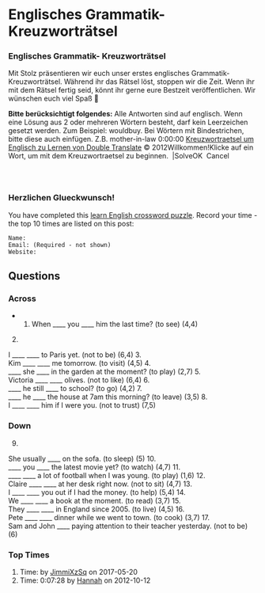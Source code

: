 # Englisches Grammatik- Kreuzworträtsel

[](http://www.jabbalab.com/blog/wp-content/uploads/2012/01/kreuzwortr%C3%A4tsel3.jpg)

### Englisches Grammatik- Kreuzworträtsel

Mit Stolz präsentieren wir euch unser erstes englisches Grammatik- Kreuzworträtsel. Während ihr das Rätsel löst, stoppen wir die Zeit. Wenn ihr mit dem Rätsel fertig seid, könnt ihr gerne eure Bestzeit veröffentlichen. Wir wünschen euch viel Spaß 🙂

**Bitte berücksichtigt folgendes:** Alle Antworten sind auf englisch. Wenn eine Lösung aus 2 oder mehreren Wörtern besteht, darf kein Leerzeichen gesetzt werden. Zum Beispiel: wouldbuy. Bei Wörtern mit Bindestrichen, bitte diese auch einfügen. Z.B. mother-in-law 
0:00:00	[Kreuzwortraetsel um Englisch zu Lernen von Double Translate](http://www.doubletranslate.com/) © 2012Willkommen!Klicke auf ein Wort, um mit dem Kreuzwortraetsel zu beginnen.   |SolveOK  Cancel

###   

### Herzlichen Glueckwunsch!

You have completed this [learn English crossword puzzle](http://www.doubletranslate.com). Record your time  - the top 10 times are listed on this post:



	
	Name: 
	Email: (Required - not shown)
	Website: 


<!--	CrosswordWidth = 19;	CrosswordHeight = 19;	Words = 17;	WordLength = new Array(8, 10, 9, 9, 10, 6, 8, 12, 6, 11, 7, 11, 9, 10, 9, 10, 6);	Word = new Array("HAVESEEN", "HAVENTBEEN", "WILLVISIT", "ISPLAYING", "DOESNTLIKE", "DOESGO", "DIDLEAVE", "WOULDNTTRUST", "SLEEPS", "HAVEWATCHED", "IPLAYED", "ISNTSITTING", "WOULDHELP", "AREREADING", "HAVELIVED", "WASCOOKING", "WERENT");	Clue = new Array("When ____ you ____ him the last time? (to see) (4,4)", "I ____ ____ to Paris yet. (not to be) (6,4)", "Kim ____ ____ me tomorrow. (to visit) (4,5)", "____ she ____ in the garden at the moment? (to play) (2,7)", "Victoria ____ ____ olives. (not to like) (6,4)", "____ he still ____ to school? (to go) (4,2)", "____ he ____ the house at 7am this morning? (to leave) (3,5)", "I ____ ____ him if I were you. (not to trust) (7,5)", "She usually ____ on the sofa. (to sleep) (5)", "____ you ____ the latest movie yet? (to watch) (4,7)", "____ ____ a lot of football when I was young. (to play) (1,6)", "Claire ____ ____ at her desk right now. (not to sit) (4,7)", "I ____ ____ you out if I had the money. (to help) (5,4)", "We ____ ____ a book at the moment. (to read) (3,7)", "They ____ ____ in England since 2005. (to live) (4,5)", "Pete ____ ____ dinner while we went to town. (to cook) (3,7)", "Sam and John ____ paying attention to their teacher yesterday. (not to be) (6)");	AnswerHash = new Array(67939, 34866, 65625, 8906, 69130, 94664, 14125, 94297, 12884, 55622, 22441, 21222, 73183, 3832, 20954, 77956, 37285);	WordX = new Array(6, 2, 4, 4, 9, 0, 4, 4, 10, 2, 9, 14, 18, 0, 16, 5, 11);	WordY = new Array(0, 3, 5, 9, 11, 12, 14, 18, 0, 3, 5, 5, 5, 6, 6, 7, 13);	LastHorizontalWord = 7;	OnlyCheckOnce = false;//--><!--// EclipseCrossword (C) Copyright 2000-2012 Green Eclipse.// The puzzle itself remains the property of its creator. Do not remove this copyright notice.var BadChars = "`~!@^*()_={[}]\\|:;\"',<>/?";var TableAcrossWord, TableDownWord;var CurrentWord, PrevWordHorizontal, x, y, i, j;var CrosswordFinished, Initialized; var eciStarted = 0;// Check the user's browser and then initialize the puzzle.if (document.getElementById("waitmessage") != null){	document.getElementById("waitmessage").innerHTML = "Please wait while the crossword is loaded...";		// Current game variables	CurrentWord = -1;	PrevWordHorizontal = false;		// Create the cell-to-word arrays.	TableAcrossWord = new Array(CrosswordWidth);	for (var x = 0; x < CrosswordWidth; x++) TableAcrossWord[x] = new Array(CrosswordHeight);	TableDownWord = new Array(CrosswordWidth);	for (var x = 0; x < CrosswordWidth; x++) TableDownWord[x] = new Array(CrosswordHeight);	for (var y = 0; y < CrosswordHeight; y++)		for (var x = 0; x < CrosswordWidth; x++)		{			TableAcrossWord[x][y] = -1;			TableDownWord[x][y] = -1;		}		// First, add the horizontal words to the puzzle.	for (var i = 0; i <= LastHorizontalWord; i++)	{		x = WordX[i];		y = WordY[i];		for (var j = 0; j < WordLength[i]; j++)		{			TableAcrossWord[x + j][y] = i;		}	}		// Second, add the vertical words to the puzzle.	for (var i = LastHorizontalWord + 1; i < Words; i++)	{		x = WordX[i];		y = WordY[i];		for (var j = 0; j < WordLength[i]; j++)		{			TableDownWord[x][y + j] = i;		}	}		// Now, insert the crossword table.	document.writeln("<table id=\"crossword\" cellpadding=\"0\" cellspacing=\"0\" style=\"display: none; border-collapse: collapse;\">");	for (var y = 0; y < CrosswordHeight; y++)	{		document.writeln("<tr>");		for (var x = 0; x < CrosswordWidth; x++)		{			if (TableAcrossWord[x][y] >= 0 || TableDownWord[x][y] >= 0)				document.write("<td id=\"c" + PadNumber(x) + PadNumber(y) + "\" class=\"ecw-box ecw-boxnormal_unsel\" onclick=\"SelectThisWord(event);\">&nbsp;</td>");			else				document.write("|<\/td>");		}		document.writeln("<\/tr>");	}	document.writeln("<\/table>");		// Finally, show the crossword and hide the wait message.	Initialized = true;	document.getElementById("waitmessage").style.display = "none";	document.getElementById("crossword").style.display = "block";}// * * * * * * * * * *// Event handlers// Raised when a key is pressed in the word entry box.function WordEntryKeyPress(event){	if (CrosswordFinished) return;	// Treat an Enter keypress as an OK click.	if (CurrentWord >= 0 && event.keyCode == 13) OKClick();}// * * * * * * * * * *// Helper functions// Called when we're ready to start the crossword.function BeginCrossword(){	if (Initialized)	{		document.getElementById("welcomemessage").style.display = "";		document.getElementById("checkbutton").style.display = "";	}}// Returns true if the string passed in contains any characters prone to evil.function ContainsBadChars(theirWord){	for (var i = 0; i < theirWord.length; i++)		if (BadChars.indexOf(theirWord.charAt(i)) >= 0) return true;	return false;}// Pads a number out to three characters.function PadNumber(number){	if (number < 10)		return "00" + number;	else if (number < 100)		return "0" + number;	else		return "" +  number;}// Returns the table cell at a particular pair of coordinates.function CellAt(x, y){	return document.getElementById("c" + PadNumber(x) + PadNumber(y));}// Deselects the current word, if there's a word selected.  DOES not change the value of CurrentWord.function DeselectCurrentWord(){	if (CurrentWord < 0) return;	var x, y, i;		document.getElementById("answerbox").style.display = "none";	ChangeCurrentWordSelectedStyle(false);	CurrentWord = -1;	}// Changes the style of the cells in the current word.function ChangeWordStyle(WordNumber, NewStyle){	if (WordNumber< 0) return;	var x = WordX[WordNumber];	var y = WordY[WordNumber];		if (WordNumber<= LastHorizontalWord)		for (i = 0; i < WordLength[WordNumber]; i++)			CellAt(x + i, y).className = NewStyle;	else		for (i = 0; i < WordLength[WordNumber]; i++)			CellAt(x, y + i).className = NewStyle;}// Changes the style of the cells in the current word between the selected/unselected form.function ChangeCurrentWordSelectedStyle(IsSelected){	if (CurrentWord < 0) return;	var x = WordX[CurrentWord];	var y = WordY[CurrentWord];		if (CurrentWord <= LastHorizontalWord)		for (i = 0; i < WordLength[CurrentWord]; i++)			{	CellAt(x + i, y).className = CellAt(x + i, y).className.replace(IsSelected ? "_unsel" : "_sel", IsSelected ? "_sel" : "_unsel");	eciSwitchKeys(CellAt(x + i , y),IsSelected);}	else		for (i = 0; i < WordLength[CurrentWord]; i++)			{	CellAt(x, y + i).className = CellAt(x, y + i).className.replace(IsSelected ? "_unsel" : "_sel", IsSelected ? "_sel" : "_unsel");	eciSwitchKeys(CellAt(x,  y + i),IsSelected);}}// Selects the new word by parsing the name of the TD element referenced by the // event object, and then applying styles as necessary.function SelectThisWord(event){	if (CrosswordFinished) return;	var x, y, i, TheirWord, TableCell;		// Deselect the previous word if one was selected.	document.getElementById("welcomemessage").style.display = "none";	if (CurrentWord >= 0) OKClick();	DeselectCurrentWord();		// Determine the coordinates of the cell they clicked, and then the word that	// they clicked.	var target = (event.srcElement ? event.srcElement: event.target);	x = parseInt(target.id.substring(1, 4), 10);	y = parseInt(target.id.substring(4, 7), 10);		// If they clicked an intersection, choose the type of word that was NOT selected last time.	if (TableAcrossWord[x][y] >= 0 && TableDownWord[x][y] >= 0)		CurrentWord = PrevWordHorizontal ? TableDownWord[x][y] : TableAcrossWord[x][y];	else if (TableAcrossWord[x][y] >= 0)		CurrentWord = TableAcrossWord[x][y];	else if (TableDownWord[x][y] >= 0)		CurrentWord = TableDownWord[x][y];	PrevWordHorizontal = (CurrentWord <= LastHorizontalWord);		// Now, change the style of the cells in this word.	ChangeCurrentWordSelectedStyle(true);		// Then, prepare the answer box.	x = WordX[CurrentWord];	y = WordY[CurrentWord];	TheirWord = "";	var TheirWordLength = 0;	for (i = 0; i < WordLength[CurrentWord]; i++)	{		// Find the appropriate table cell.		if (CurrentWord <= LastHorizontalWord)			TableCell = CellAt(x + i, y);		else			TableCell = CellAt(x, y + i);		// Add its contents to the word we're building.		if (TableCell.innerHTML != null && TableCell.innerHTML.length > 0 && TableCell.innerHTML != " " && TableCell.innerHTML.toLowerCase() != "&nbsp;")		{			TheirWord += TableCell.innerHTML.toUpperCase();			TheirWordLength++;		}		else		{			TheirWord += "&bull;";		}	}		document.getElementById("wordlabel").innerHTML = TheirWord;	document.getElementById("wordinfo").innerHTML = ((CurrentWord <= LastHorizontalWord) ? "Across, " : "Down, ") + WordLength[CurrentWord] + " letters.";	document.getElementById("wordclue").innerHTML = Clue[CurrentWord];	document.getElementById("worderror").style.display = "none";	document.getElementById("cheatbutton").style.display = (Word.length == 0) ? "none" : "";	if (TheirWordLength == WordLength[CurrentWord])		document.getElementById("wordentry").value = TheirWord.replace(/&AMP;/g, '&');	else		document.getElementById("wordentry").value = "";		// Finally, show the answer box.	document.getElementById("answerbox").style.display = "block";	try	{		document.getElementById("wordentry").focus();		document.getElementById("wordentry").select();	}	catch (e)	{	}	}// Called when the user clicks the OK link.function OKClick(){	var TheirWord, x, y, i, TableCell;	if (CrosswordFinished) return;	if (document.getElementById("okbutton").disabled) return;		// First, validate the entry.	TheirWord = document.getElementById("wordentry").value.toUpperCase();	if (TheirWord.length == 0)	{		DeselectCurrentWord();		return;	}	if (ContainsBadChars(TheirWord))	{		document.getElementById("worderror").innerHTML = "The word that you typed contains invalid characters.  Please type only letters in the box above.";		document.getElementById("worderror").style.display = "block";		return;	}	if (TheirWord.length < WordLength[CurrentWord])	{		document.getElementById("worderror").innerHTML  = "You did not type enough letters.  This word has " + WordLength[CurrentWord] + " letters.";		document.getElementById("worderror").style.display = "block";		return;	}	if (TheirWord.length > WordLength[CurrentWord])	{		document.getElementById("worderror").innerHTML = "You typed too many letters.  This word has " + WordLength[CurrentWord] + " letters.";		document.getElementById("worderror").style.display = "block";		return;	}		// If we made it this far, they typed an acceptable word, so add these letters to the puzzle and hide the entry box.	x = WordX[CurrentWord];	y = WordY[CurrentWord];	for (i = 0; i < TheirWord.length; i++)	{		TableCell = CellAt(x + (CurrentWord <= LastHorizontalWord ? i : 0), y + (CurrentWord > LastHorizontalWord ? i : 0));		TableCell.innerHTML = TheirWord.substring(i, i + 1);	}	DeselectCurrentWord();}// Called when the "check puzzle" link is clicked.function CheckClick(){	var i, j, x, y, UserEntry, ErrorsFound = 0, EmptyFound = 0, TableCell;	if (CrosswordFinished) return;	DeselectCurrentWord();		for (y = 0; y < CrosswordHeight; y++)	for (x = 0; x < CrosswordWidth; x++)		if (TableAcrossWord[x][y] >= 0 || TableDownWord[x][y] >= 0)		{			TableCell = CellAt(x, y);			if (TableCell.className == "ecw-box ecw-boxerror_unsel") TableCell.className = "ecw-box ecw-boxnormal_unsel";		}			for (i = 0; i < Words; i++)	{		// Get the user's entry for this word.		UserEntry = "";		for (j = 0; j < WordLength[i]; j++)		{			if (i <= LastHorizontalWord)				TableCell = CellAt(WordX[i] + j, WordY[i]);			else				TableCell = CellAt(WordX[i], WordY[i] + j);			if (TableCell.innerHTML.length > 0 && TableCell.innerHTML.toLowerCase() != "&nbsp;")			{				UserEntry += TableCell.innerHTML.toUpperCase();			}			else			{				UserEntry = "";				EmptyFound++;				break;			}		}		UserEntry = UserEntry.replace(/&AMP;/g, '&');		// If this word doesn't match, it's an error.		if (HashWord(UserEntry) != AnswerHash[i] && UserEntry.length > 0)		{			ErrorsFound++;			ChangeWordStyle(i, "ecw-box ecw-boxerror_unsel");		}	}		// If they can only check once, disable things prematurely.	if ( OnlyCheckOnce )	{		CrosswordFinished = true;		document.getElementById("checkbutton").style.display = "none";	}		// If errors were found, just exit now.	if (ErrorsFound > 0 && EmptyFound > 0)		document.getElementById("welcomemessage").innerHTML = ErrorsFound + (ErrorsFound > 1 ? " errors" : " error") + " and " + EmptyFound + (EmptyFound > 1 ? " incomplete words were" : " incomplete word was") + " found.";	else if (ErrorsFound > 0)		document.getElementById("welcomemessage").innerHTML = ErrorsFound + (ErrorsFound > 1 ? " errors were" : " error was") + " found.";	else if (EmptyFound > 0)		document.getElementById("welcomemessage").innerHTML = "No errors were found, but " + EmptyFound + (EmptyFound > 1 ? " incomplete words were" : " incomplete word was") + " found.";		if (ErrorsFound + EmptyFound > 0)	{		document.getElementById("welcomemessage").style.display = "";		return;	}				// They finished the puzzle!	CrosswordFinished = true;	document.getElementById("checkbutton").style.display = "none";	eciStartStop();document.getElementById("congratulations").style.display = "block"; document.getElementById("eci-your-time").innerHTML = "("+document.eci_submit_time.eci_time.value+")";	document.getElementById("welcomemessage").style.display = "none";}// Called when the "cheat" link is clicked.function CheatClick(){	if (CrosswordFinished) return;	var OldWord = CurrentWord;	document.getElementById("wordentry").value = Word[CurrentWord];	OKClick();	ChangeWordStyle(OldWord, "ecw-box ecw-boxcheated_unsel");}// Returns a one-way hash for a word.function HashWord(Word){	var x = (Word.charCodeAt(0) * 719) % 1138;	var Hash = 837;	var i;	for (i = 1; i <= Word.length; i++)		Hash = (Hash * i + 5 + (Word.charCodeAt(i - 1) - 64) * x) % 98503;	return Hash;}//-->

## Questions

### Across

- 1. When ____ you ____ him the last time? (to see) (4,4)
2.  
I ____ ____ to Paris yet. (not to be) (6,4)
3.  
Kim ____ ____ me tomorrow. (to visit) (4,5)
4.  
____ she ____ in the garden at the moment? (to play) (2,7)
5.  
Victoria ____ ____ olives. (not to like) (6,4)
6.  
____ he still ____ to school? (to go) (4,2)
7.  
____ he ____ the house at 7am this morning? (to leave) (3,5)
8.  
I ____ ____ him if I were you. (not to trust) (7,5)

### Down

9.  
She usually ____ on the sofa. (to sleep) (5)
10.  
____ you ____ the latest movie yet? (to watch) (4,7)
11.  
____ ____ a lot of football when I was young. (to play) (1,6)
12.  
Claire ____ ____ at her desk right now. (not to sit) (4,7)
13.  
I ____ ____ you out if I had the money. (to help) (5,4)
14.  
We ____ ____ a book at the moment. (to read) (3,7)
15.  
They ____ ____ in England since 2005. (to live) (4,5)
16.  
Pete ____ ____ dinner while we went to town. (to cook) (3,7)
17.  
Sam and John ____ paying attention to their teacher yesterday. (not to be) (6)

### Top Times

1. Time:  by [JimmiXzSq](http://JimmiXzSq) on 2017-05-20
1. Time: 0:07:28 by [Hannah]() on 2012-10-12
